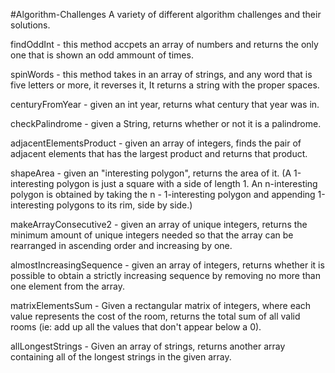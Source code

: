 #Algorithm-Challenges
A variety of different algorithm challenges and their solutions.

findOddInt - this method accpets an array of numbers and returns the only one that is shown an odd ammount of times.

spinWords - this method takes in an array of strings, and any word that is five letters or more, it reverses it, It returns a string with the proper spaces.

centuryFromYear - given an int year, returns what century that year was in.

checkPalindrome - given a String, returns whether or not it is a palindrome.

adjacentElementsProduct - given an array of integers, finds the pair of adjacent elements that has the largest product and returns that product.

shapeArea - given an "interesting polygon", returns the area of it. (A 1-interesting polygon is just a square with a side of length 1. An n-interesting polygon is obtained by taking the n - 1-interesting polygon and appending 1-interesting polygons to its rim, side by side.)

makeArrayConsecutive2 - given an array of unique integers, returns the minimum amount of unique integers needed so that the array can be rearranged in ascending order and increasing by one.

almostIncreasingSequence - given an array of integers, returns whether it is possible to obtain a strictly increasing sequence by removing no more than one element from the array.

matrixElementsSum - Given a rectangular matrix of integers, where each value represents the cost of the room, returns the total sum of all valid rooms (ie: add up all the values that don't appear below a 0).

allLongestStrings - Given an array of strings, returns another array containing all of the longest strings in the given array.
